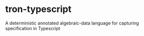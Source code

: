 # tron-typescript
A deterministic annotated algebraic-data language for capturing specification in Typescript
